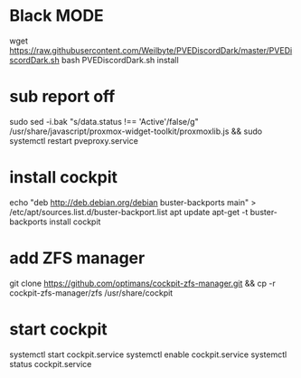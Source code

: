 # Black MODE

wget https://raw.githubusercontent.com/Weilbyte/PVEDiscordDark/master/PVEDiscordDark.sh
bash PVEDiscordDark.sh install

# sub report off

sudo sed -i.bak "s/data.status !== 'Active'/false/g" /usr/share/javascript/proxmox-widget-toolkit/proxmoxlib.js && sudo systemctl restart pveproxy.service


# install cockpit

echo "deb http://deb.debian.org/debian buster-backports main" > /etc/apt/sources.list.d/buster-backport.list
apt update
apt-get -t buster-backports install cockpit

# add ZFS manager
git clone https://github.com/optimans/cockpit-zfs-manager.git && cp -r cockpit-zfs-manager/zfs /usr/share/cockpit

# start cockpit
systemctl start cockpit.service
systemctl enable cockpit.service
systemctl status cockpit.service

